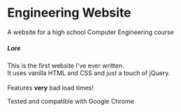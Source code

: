 # Engineering Website
A website for a high school Computer Engineering course

##### Lore
This is the first website I've ever written.\
It uses vanilla HTML and CSS and just a touch of jQuery.\
\
Features **very** bad load times!


Tested and compatible with Google Chrome

